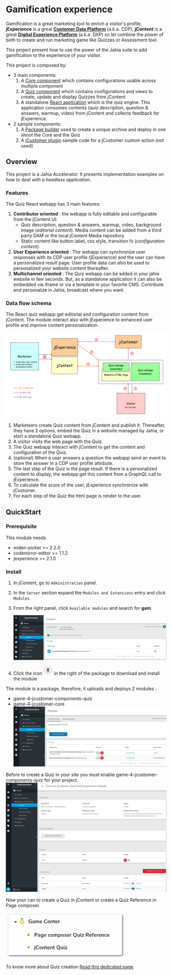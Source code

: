# Gamification experience
Gamification is a great marketing tool to enrich a visitor's profile. **jExperience** is a great
**[Customer Data Platform][cdp]** (a.k.a. CDP), **jContent** is a great **[Digital Experience Platform][dxp]**
(a.k.a. DXP) so let combine the power of both to create and run marketing game like Quizzes or Assessment tool.

This project present how to use the power of the Jahia suite to add gamification to the experience
of your visitor.

This project is composed by: 
* 3 main components:
    1. A [Core component][core.md] which contains configurations usable across multiple component
    1. A [Quiz component][quiz.md] which contains configurations and views to create, update and display
       Quizzes from jContent
    1. A standalone [React application][webapp.md] which is the quiz engine. This application consumes contents
       (quiz description, question & answers, warmup, video) from jContent and collects feedback for jExperience.
* 2 sample components:   
    1. A [Package builder][package.md] used to create a unique archive and deploy in one shoot the Core and the Quiz
    1. A [jCustomer plugin][jCust-plugin.md] sample code for a jCustomer custom action (not used)

## Overview
This project is a Jahia Accelerator. It presents implementation examples on
*how to deal with a headless application*.

### Features
The Quiz React webapp has 3 main features:
1. **Contributor oriented** : the webapp is fully editable and configurable from the jContent UI:
    * Quiz description, question & answers, warmup, video, background image (*editorial content*). 
      Media content can be added from a third party DAM or the local jContent Media repository
    * Static content like button label, css style, transition fx (*configuration content*).
1. **User Experience oriented** : The webapp can synchronize user responses with its CDP user profile
   (jExperience) and the user can have a personalized result page. User profile data can also be used to personalized
   your website content thereafter.
1. **Multichannel oriented** : The Quiz webapp can be added in your jahia website in few seconds. But,
   as a standalone application it can also be embedded via iframe or via a template in your favorite CMS.
   Contribute and personalize in Jahia, broadcast where you want.

### Data flow schema
The React quiz webapp get editorial and configuration content from jContent.
The module interact also with jExperience to enhanced user profile and improve content
personalization.

![010]

1. Marketeers create Quiz content from jContent and publish it. Thereafter, they have 2 options, embed the Quiz
in a website managed by Jahia, or start a standalone Quiz webapp.
2. A visitor visits the web page with the Quiz.
3. The Quiz webapp interact with jContent to get the content and configuration of the Quiz.
4. (optional) When a user answers a question the webapp send an event to store the answer in a CDP user
profile attribute.
5. The last step of the Quiz is the page result. If there is a personalized content to display, the webapp get
this content from a GraphQL call to jExperience.
6. To calculate the score of the user, jExperience synchronize with jCustomer.
7. For each step of the Quiz the html page is render to the user.

<!-- The jahia Assessment Tool module is an good usage example of this module --> 
## QuickStart
### Prerequisite
This module needs
* widen-picker >= 2.2.0
* codemirror-editor >= 1.1.2
* jexperience >= 2.1.0

### Install
1. In jContent, go to `Administration` panel.
2. In the `Server` section expand the `Modules and Extensions` entry and click `Modules`.
3. From the right panel, click `Available modules` and search for **gam**.

   ![101]

1. Click the icon ![201] in the right of the package to download and install the module

The module is a package, therefore, it uploads and deploys 2 modules :
* game-4-jcustomer-components-quiz
* game-4-jcustomer-core
![102]

<!--
<img src="./doc/images/100_modules.png" width="600px"/>
 --> 
Before to create a Quiz in your site you must enable game-4-jcustomer-components-quiz for your project.
![103]

Now your can to create a Quiz in jContent or create a Quiz Reference in Page composer.

<img src="./doc/images/200_contentToCreate.png" width="375px"/>

To know more about Quiz creation [Read this dedicated page][quiz.md]




[010]: doc/schema/010archi.png
[101]: doc/images/101_storeInstall.png
[102]: doc/images/102_storeInstalled.png
[103]: doc/images/103_enableQuiz.png
[201]: doc/images/201_modules_download_icon.png
[comment]: <> ([100]: doc/images/100_modules.png)
[comment]: <> ([200]: doc/images/200_contentToCreate.png)
[comment]: <> ([202]: doc/images/202_subContent.png)

[core.md]: game-4-jcustomer-core/README.md
[quiz.md]: game-4-jcustomer-components-quiz/README.md
[webapp.md]: game-4-jcustomer-components-quiz-react/README.md
[package.md]: game-4-jcustomer-package/README.md
[jCust-plugin.md]: game-4-jcustomer-plugin/README.md

[dxp]: https://en.wikipedia.org/wiki/Digital_experience_platform
[cdp]: https://en.wikipedia.org/wiki/Customer_data_platform